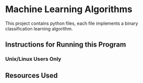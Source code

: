 # Machine Learning Algorithms
This project contains python files, each file implements a binary classification learning algorithm.
## Instructions for Running this Program
### Unix/Linux Users Only
## Resources Used
